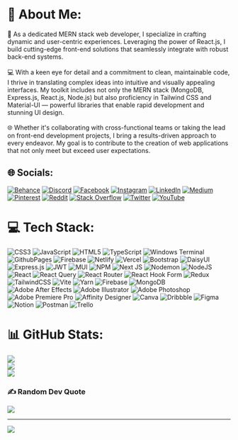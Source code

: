# 💫 About Me:
🚀 As a dedicated MERN stack web developer, I specialize in crafting dynamic and user-centric experiences. Leveraging the power of React.js, I build cutting-edge front-end solutions that seamlessly integrate with robust back-end systems.<br><br>💻 With a keen eye for detail and a commitment to clean, maintainable code, I thrive in translating complex ideas into intuitive and visually appealing interfaces. My toolkit includes not only the MERN stack (MongoDB, Express.js, React.js, Node.js) but also proficiency in Tailwind CSS and Material-UI — powerful libraries that enable rapid development and stunning UI design.<br><br>🌐 Whether it's collaborating with cross-functional teams or taking the lead on front-end development projects, I bring a results-driven approach to every endeavor. My goal is to contribute to the creation of web applications that not only meet but exceed user expectations.<br>


## 🌐 Socials:
[![Behance](https://img.shields.io/badge/Behance-1769ff?logo=behance&logoColor=white)](https://behance.net/shiponirfan) [![Discord](https://img.shields.io/badge/Discord-%237289DA.svg?logo=discord&logoColor=white)](https://discord.gg/zyDESA9X) [![Facebook](https://img.shields.io/badge/Facebook-%231877F2.svg?logo=Facebook&logoColor=white)](https://facebook.com/shiponirfan.dev) [![Instagram](https://img.shields.io/badge/Instagram-%23E4405F.svg?logo=Instagram&logoColor=white)](https://instagram.com/shiponirfan) [![LinkedIn](https://img.shields.io/badge/LinkedIn-%230077B5.svg?logo=linkedin&logoColor=white)](https://linkedin.com/in/shiponirfan) [![Medium](https://img.shields.io/badge/Medium-12100E?logo=medium&logoColor=white)](https://medium.com/@imshiponirfan) [![Pinterest](https://img.shields.io/badge/Pinterest-%23E60023.svg?logo=Pinterest&logoColor=white)](https://pinterest.com/shiponirfan) [![Reddit](https://img.shields.io/badge/Reddit-%23FF4500.svg?logo=Reddit&logoColor=white)](https://reddit.com/user/ShiponIrfan) [![Stack Overflow](https://img.shields.io/badge/-Stackoverflow-FE7A16?logo=stack-overflow&logoColor=white)](https://stackoverflow.com/users/18448969) [![Twitter](https://img.shields.io/badge/Twitter-%231DA1F2.svg?logo=Twitter&logoColor=white)](https://twitter.com/ShiponIrfan) [![YouTube](https://img.shields.io/badge/YouTube-%23FF0000.svg?logo=YouTube&logoColor=white)](https://youtube.com/@UCjI6Hh1z8IBNpyujBFDzE2Q) 

# 💻 Tech Stack:
![CSS3](https://img.shields.io/badge/css3-%231572B6.svg?style=for-the-badge&logo=css3&logoColor=white) ![JavaScript](https://img.shields.io/badge/javascript-%23323330.svg?style=for-the-badge&logo=javascript&logoColor=%23F7DF1E) ![HTML5](https://img.shields.io/badge/html5-%23E34F26.svg?style=for-the-badge&logo=html5&logoColor=white) ![TypeScript](https://img.shields.io/badge/typescript-%23007ACC.svg?style=for-the-badge&logo=typescript&logoColor=white) ![Windows Terminal](https://img.shields.io/badge/Windows%20Terminal-%234D4D4D.svg?style=for-the-badge&logo=windows-terminal&logoColor=white) ![GithubPages](https://img.shields.io/badge/github%20pages-121013?style=for-the-badge&logo=github&logoColor=white) ![Firebase](https://img.shields.io/badge/firebase-%23039BE5.svg?style=for-the-badge&logo=firebase) ![Netlify](https://img.shields.io/badge/netlify-%23000000.svg?style=for-the-badge&logo=netlify&logoColor=#00C7B7) ![Vercel](https://img.shields.io/badge/vercel-%23000000.svg?style=for-the-badge&logo=vercel&logoColor=white) ![Bootstrap](https://img.shields.io/badge/bootstrap-%238511FA.svg?style=for-the-badge&logo=bootstrap&logoColor=white) ![DaisyUI](https://img.shields.io/badge/daisyui-5A0EF8?style=for-the-badge&logo=daisyui&logoColor=white) ![Express.js](https://img.shields.io/badge/express.js-%23404d59.svg?style=for-the-badge&logo=express&logoColor=%2361DAFB) ![JWT](https://img.shields.io/badge/JWT-black?style=for-the-badge&logo=JSON%20web%20tokens) ![MUI](https://img.shields.io/badge/MUI-%230081CB.svg?style=for-the-badge&logo=mui&logoColor=white) ![NPM](https://img.shields.io/badge/NPM-%23CB3837.svg?style=for-the-badge&logo=npm&logoColor=white) ![Next JS](https://img.shields.io/badge/Next-black?style=for-the-badge&logo=next.js&logoColor=white) ![Nodemon](https://img.shields.io/badge/NODEMON-%23323330.svg?style=for-the-badge&logo=nodemon&logoColor=%BBDEAD) ![NodeJS](https://img.shields.io/badge/node.js-6DA55F?style=for-the-badge&logo=node.js&logoColor=white) ![React](https://img.shields.io/badge/react-%2320232a.svg?style=for-the-badge&logo=react&logoColor=%2361DAFB) ![React Query](https://img.shields.io/badge/-React%20Query-FF4154?style=for-the-badge&logo=react%20query&logoColor=white) ![React Router](https://img.shields.io/badge/React_Router-CA4245?style=for-the-badge&logo=react-router&logoColor=white) ![React Hook Form](https://img.shields.io/badge/React%20Hook%20Form-%23EC5990.svg?style=for-the-badge&logo=reacthookform&logoColor=white) ![Redux](https://img.shields.io/badge/redux-%23593d88.svg?style=for-the-badge&logo=redux&logoColor=white) ![TailwindCSS](https://img.shields.io/badge/tailwindcss-%2338B2AC.svg?style=for-the-badge&logo=tailwind-css&logoColor=white) ![Vite](https://img.shields.io/badge/vite-%23646CFF.svg?style=for-the-badge&logo=vite&logoColor=white) ![Yarn](https://img.shields.io/badge/yarn-%232C8EBB.svg?style=for-the-badge&logo=yarn&logoColor=white) ![Firebase](https://img.shields.io/badge/Firebase-039BE5?style=for-the-badge&logo=Firebase&logoColor=white) ![MongoDB](https://img.shields.io/badge/MongoDB-%234ea94b.svg?style=for-the-badge&logo=mongodb&logoColor=white) ![Adobe After Effects](https://img.shields.io/badge/Adobe%20After%20Effects-9999FF.svg?style=for-the-badge&logo=Adobe%20After%20Effects&logoColor=white) ![Adobe Illustrator](https://img.shields.io/badge/adobe%20illustrator-%23FF9A00.svg?style=for-the-badge&logo=adobe%20illustrator&logoColor=white) ![Adobe Photoshop](https://img.shields.io/badge/adobe%20photoshop-%2331A8FF.svg?style=for-the-badge&logo=adobe%20photoshop&logoColor=white) ![Adobe Premiere Pro](https://img.shields.io/badge/Adobe%20Premiere%20Pro-9999FF.svg?style=for-the-badge&logo=Adobe%20Premiere%20Pro&logoColor=white) ![Affinity Designer](https://img.shields.io/badge/affinity%20desginer-%231B72BE.svg?style=for-the-badge&logo=affinity-designer&logoColor=white) ![Canva](https://img.shields.io/badge/Canva-%2300C4CC.svg?style=for-the-badge&logo=Canva&logoColor=white) ![Dribbble](https://img.shields.io/badge/Dribbble-EA4C89?style=for-the-badge&logo=dribbble&logoColor=white) ![Figma](https://img.shields.io/badge/figma-%23F24E1E.svg?style=for-the-badge&logo=figma&logoColor=white) ![Notion](https://img.shields.io/badge/Notion-%23000000.svg?style=for-the-badge&logo=notion&logoColor=white) ![Postman](https://img.shields.io/badge/Postman-FF6C37?style=for-the-badge&logo=postman&logoColor=white) ![Trello](https://img.shields.io/badge/Trello-%23026AA7.svg?style=for-the-badge&logo=Trello&logoColor=white)
# 📊 GitHub Stats:
![](https://github-readme-stats.vercel.app/api?username=shiponirfan&theme=radical&hide_border=false&include_all_commits=false&count_private=false)<br/>
![](https://github-readme-streak-stats.herokuapp.com/?user=shiponirfan&theme=radical&hide_border=false)<br/>
![](https://github-readme-stats.vercel.app/api/top-langs/?username=shiponirfan&theme=radical&hide_border=false&include_all_commits=false&count_private=false&layout=compact)

### ✍️ Random Dev Quote
![](https://quotes-github-readme.vercel.app/api?type=horizontal&theme=radical)

---
[![](https://visitcount.itsvg.in/api?id=shiponirfan&icon=7&color=6)](https://visitcount.itsvg.in)

<!-- Proudly created with GPRM ( https://gprm.itsvg.in ) -->
